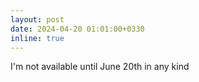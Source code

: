 ```yaml
---
layout: post
date: 2024-04-20 01:01:00+0330
inline: true
---
```

I'm not available until June 20th in any kind
